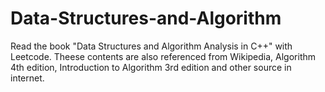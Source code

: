 # Data-Structures-and-Algorithm
Read the book "Data Structures and Algorithm Analysis in C++" with Leetcode.
Theese contents are also referenced from Wikipedia, Algorithm 4th edition, Introduction to Algorithm 3rd edition and other source in internet.  
